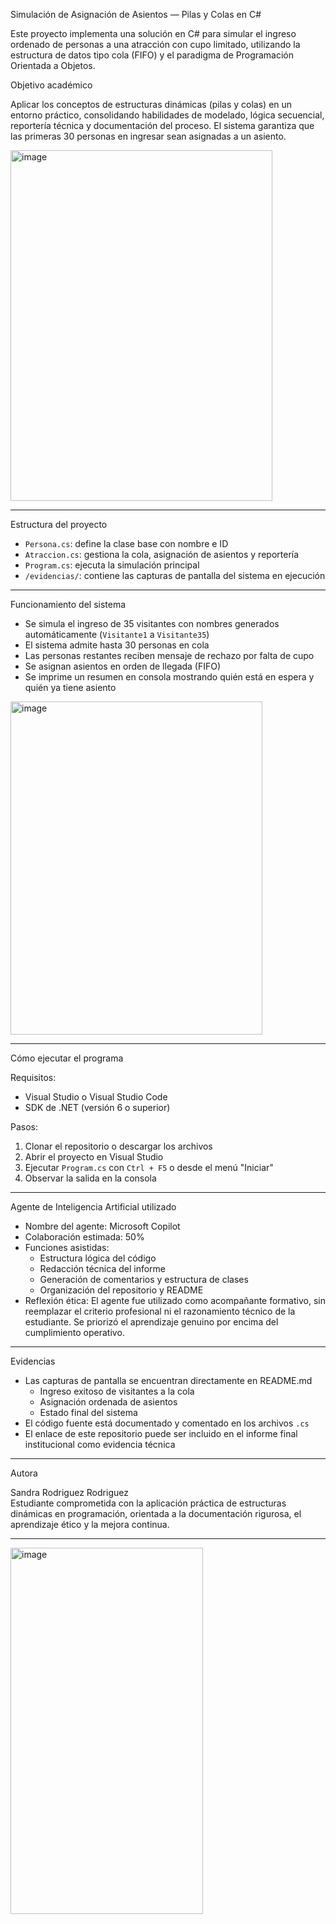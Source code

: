 Simulación de Asignación de Asientos — Pilas y Colas en C#

Este proyecto implementa una solución en C# para simular el ingreso ordenado de personas a una atracción con cupo limitado, utilizando la estructura de datos tipo cola (FIFO) y el paradigma de Programación Orientada a Objetos.

Objetivo académico

Aplicar los conceptos de estructuras dinámicas (pilas y colas) en un entorno práctico, consolidando habilidades de modelado, lógica secuencial, reportería técnica y documentación del proceso. El sistema garantiza que las primeras 30 personas en ingresar sean asignadas a un asiento.

<img width="419" height="561" alt="image" src="https://github.com/user-attachments/assets/a2c542b4-f113-498d-a502-4991e3f315c4" />




---

Estructura del proyecto


- `Persona.cs`: define la clase base con nombre e ID
- `Atraccion.cs`: gestiona la cola, asignación de asientos y reportería
- `Program.cs`: ejecuta la simulación principal
- `/evidencias/`: contiene las capturas de pantalla del sistema en ejecución


---

Funcionamiento del sistema

- Se simula el ingreso de 35 visitantes con nombres generados automáticamente (`Visitante1` a `Visitante35`)
- El sistema admite hasta 30 personas en cola
- Las personas restantes reciben mensaje de rechazo por falta de cupo
- Se asignan asientos en orden de llegada (FIFO)
- Se imprime un resumen en consola mostrando quién está en espera y quién ya tiene asiento

<img width="403" height="533" alt="image" src="https://github.com/user-attachments/assets/5abc611b-d76c-4cd7-ab79-4a07090e87d8" />



---

Cómo ejecutar el programa

Requisitos:
- Visual Studio o Visual Studio Code
- SDK de .NET (versión 6 o superior)

Pasos:
1. Clonar el repositorio o descargar los archivos
2. Abrir el proyecto en Visual Studio
3. Ejecutar `Program.cs` con `Ctrl + F5` o desde el menú "Iniciar"
4. Observar la salida en la consola

---

Agente de Inteligencia Artificial utilizado

- Nombre del agente: Microsoft Copilot
- Colaboración estimada: 50%
- Funciones asistidas:  
  - Estructura lógica del código  
  - Redacción técnica del informe  
  - Generación de comentarios y estructura de clases  
  - Organización del repositorio y README
- Reflexión ética: El agente fue utilizado como acompañante formativo, sin reemplazar el criterio profesional ni el razonamiento técnico de la estudiante. Se priorizó el aprendizaje genuino por encima del cumplimiento operativo.

---

Evidencias

- Las capturas de pantalla se encuentran directamente en README.md
  - Ingreso exitoso de visitantes a la cola
  - Asignación ordenada de asientos
  - Estado final del sistema
- El código fuente está documentado y comentado en los archivos `.cs`
- El enlace de este repositorio puede ser incluido en el informe final institucional como evidencia técnica

---

Autora

Sandra Rodriguez Rodriguez  
Estudiante comprometida con la aplicación práctica de estructuras dinámicas en programación, orientada a la documentación rigurosa, el aprendizaje ético y la mejora continua.

---



<img width="308" height="586" alt="image" src="https://github.com/user-attachments/assets/3a32a4fd-9371-431f-b9ac-58428195206d" />


